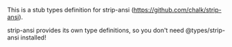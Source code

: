 This is a stub types definition for strip-ansi (https://github.com/chalk/strip-ansi).

strip-ansi provides its own type definitions, so you don't need @types/strip-ansi installed!